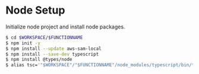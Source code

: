 # Node Setup

Initialize node project and install node packages.

```bash
$ cd $WORKSPACE/$FUNCTIONNAME
$ npm init -y
$ npm install --update aws-sam-local
$ npm install --save-dev typescript
$ npm install @types/node
$ alias tsc='"$WORKSPACE"/"$FUNCTIONNAME"/node_modules/typescript/bin/tsc'
```